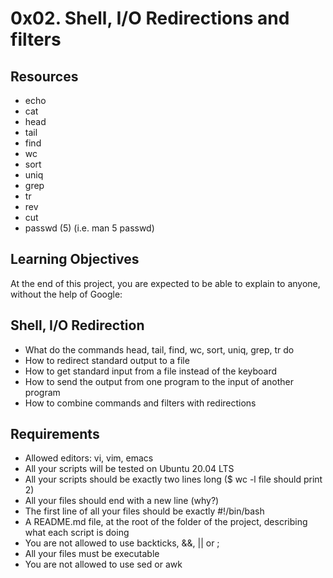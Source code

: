 # **0x02. Shell, I/O Redirections and filters**

## **Resources**
+ echo
+ cat
+ head
+ tail
+ find
+ wc
+ sort
+ uniq
+ grep
+ tr
+ rev
+ cut
+ passwd (5) (i.e. man 5 passwd)

## **Learning Objectives**
At the end of this project, you are expected to be able to explain to anyone, without the help of Google:

## Shell, I/O Redirection
+ What do the commands head, tail, find, wc, sort, uniq, grep, tr do
+ How to redirect standard output to a file
+ How to get standard input from a file instead of the keyboard
+ How to send the output from one program to the input of another program
+ How to combine commands and filters with redirections

## Requirements
+ Allowed editors: vi, vim, emacs
+ All your scripts will be tested on Ubuntu 20.04 LTS
+ All your scripts should be exactly two lines long ($ wc -l file should print 2)
+ All your files should end with a new line (why?)
+ The first line of all your files should be exactly #!/bin/bash
+ A README.md file, at the root of the folder of the project, describing what each script is doing
+ You are not allowed to use backticks, &&, || or ;
+ All your files must be executable
+ You are not allowed to use sed or awk

